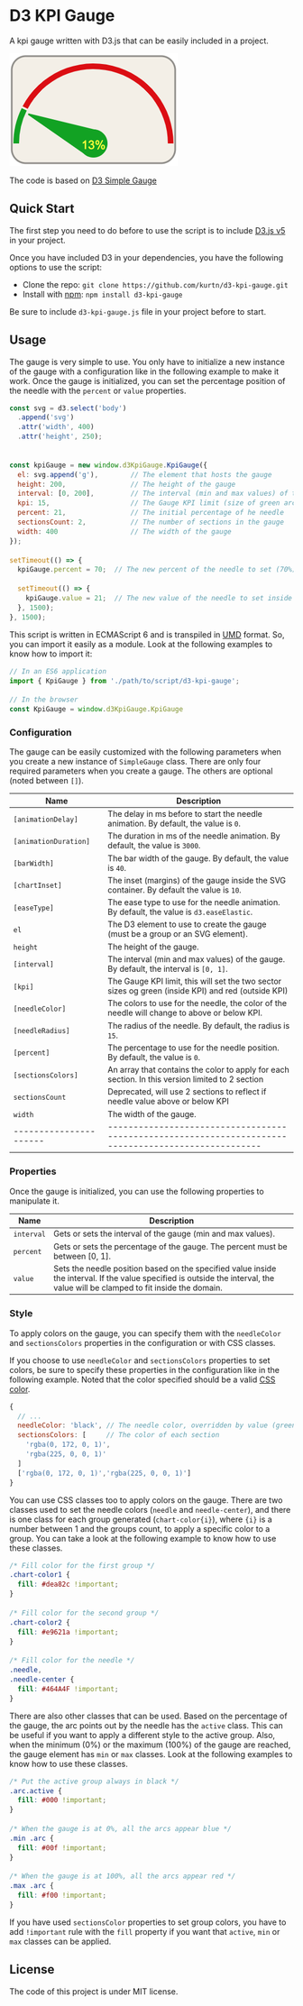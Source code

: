 D3 KPI Gauge
===============


A kpi gauge written with D3.js that can be easily included in a project.

![Gauge](./doc/gauge.PNG)

The code is based on [D3 Simple Gauge](https://github.com/antoinebeland/d3-simple-gauge.git)

Quick Start
-----------
The first step you need to do before to use the script is to include [D3.js v5](https://github.com/d3/d3) in your 
project.

Once you have included D3 in your dependencies, you have the following options to use the script:

- Clone the repo: `git clone https://github.com/kurtn/d3-kpi-gauge.git`
- Install with [npm](https://www.npmjs.com/package/d3-kpi-gauge): `npm install d3-kpi-gauge`

Be sure to include `d3-kpi-gauge.js` file in your project before to start.

Usage
-----
The gauge is very simple to use. You only have to initialize a new instance of the gauge with a configuration
like in the following example to make it work. Once the gauge is initialized, you can set the percentage position of
the needle with the `percent` or `value` properties.

```javascript
const svg = d3.select('body')
  .append('svg')
  .attr('width', 400)
  .attr('height', 250);


const kpiGauge = new window.d3KpiGauge.KpiGauge({
  el: svg.append('g'),        // The element that hosts the gauge
  height: 200,                // The height of the gauge   
  interval: [0, 200],         // The interval (min and max values) of the gauge (optional)
  kpi: 15,                    // The Gauge KPI limit (size of green arc)
  percent: 21,                // The initial percentage of he needle
  sectionsCount: 2,           // The number of sections in the gauge
  width: 400                  // The width of the gauge
});

setTimeout(() => {
  kpiGauge.percent = 70;  // The new percent of the needle to set (70%)
  
  setTimeout(() => {
    kpiGauge.value = 21;  // The new value of the needle to set inside the interval (21%)
  }, 1500);
}, 1500);
```
This script is written in ECMAScript 6 and is transpiled in [UMD](https://github.com/umdjs/umd) format. So, you can 
import it easily as a module. Look at the following examples to know how to import it:

```javascript
// In an ES6 application
import { KpiGauge } from './path/to/script/d3-kpi-gauge';

// In the browser
const KpiGauge = window.d3KpiGauge.KpiGauge
```

### Configuration
The gauge can be easily customized with the following parameters when you create a new instance of `SimpleGauge` class.
There are only four required parameters when you create a gauge. The others are optional (noted between `[]`).

| Name                  | Description                                                                                         |
| ----------------------| ----------------------------------------------------------------------------------------------------|
| `[animationDelay]`    | The delay in ms before to start the needle animation. By default, the value is `0`.                 |
| `[animationDuration]` | The duration in ms of the needle animation. By default, the value is `3000`.                        |
| `[barWidth]`          | The bar width of the gauge. By default, the value is `40`.                                          |
| `[chartInset]`        | The inset (margins) of the gauge inside the SVG container. By default the value is `10`.            |
| `[easeType]`          | The ease type to use for the needle animation. By default, the value is `d3.easeElastic`.           |
| `el`                  | The D3 element to use to create the gauge (must be a group or an SVG element).                      |
| `height`              | The height of the gauge.                                                                            |
| `[interval]`          | The interval (min and max values) of the gauge. By default, the interval is `[0, 1]`.               |
| `[kpi]`               | The Gauge KPI limit, this will set the two sector sizes og green (inside KPI) and red (outside KPI) |
| `[needleColor]`       | The colors to use for the needle, the color of the needle will change to above or below KPI.        |
| `[needleRadius]`      | The radius of the needle. By default, the radius is `15`.                                           |
| `[percent]`           | The percentage to use for the needle position. By default, the value is `0`.                        |
| `[sectionsColors]`    | An array that contains the color to apply for each section. In this version limited to 2 section    |
| `sectionsCount`       | Deprecated, will use 2 sections to reflect if needle value above or below KPI                       |
| `width`               | The width of the gauge.                                                                             |
| ----------------------| ----------------------------------------------------------------------------------------------------|

### Properties
Once the gauge is initialized, you can use the following properties to manipulate it.

| Name            | Description                                                                                                                                                                     |
| ----------------| --------------------------------------------------------------------------------------------------------------------------------------------------------------------------------|
| ```interval```  | Gets or sets the interval of the gauge (min and max values).                                                                                                                    |
| ```percent```   | Gets or sets the percentage of the gauge. The percent must be between [0,&nbsp;1].                                                                                                   |
| ```value```     | Sets the needle position based on the specified value inside the interval. If the value specified is outside the interval, the value will be clamped to fit inside the domain.  |

### Style
To apply colors on the gauge, you can specify them with the `needleColor` and `sectionsColors` properties in the
configuration or with CSS classes.

If you choose to use `needleColor` and `sectionsColors` properties to set colors, be sure to specify these properties 
in the configuration like in the following example. Noted that the color specified should be a valid 
[CSS color](https://www.w3schools.com/css/css_colors.asp).

```js
{
  // ...
  needleColor: 'black', // The needle color, overridden by value (green value <= kpi, red value > kpi)
  sectionsColors: [     // The color of each section
    'rgba(0, 172, 0, 1)',
    'rgba(225, 0, 0, 1)'
  ]
  ['rgba(0, 172, 0, 1)','rgba(225, 0, 0, 1)']
}
```

You can use CSS classes too to apply colors on the gauge. There are two classes used to set the needle colors 
(`needle` and `needle-center`), and there is one class for each group generated (`chart-color{i}`), where `{i}` is a 
number between 1 and the groups count, to apply a specific color to a group. You can take a look at the following 
example to know how to use these classes.

```css
/* Fill color for the first group */
.chart-color1 {
  fill: #dea82c !important;
}

/* Fill color for the second group */
.chart-color2 {
  fill: #e9621a !important;
}

/* Fill color for the needle */
.needle,
.needle-center {
  fill: #464A4F !important;
}
```

There are also other classes that can be used. Based on the percentage of the gauge, the arc points out by the needle
has the `active` class. This can be useful if you want to apply a different style to the active group. Also, when the 
minimum (0%) or the maximum (100%) of the gauge are reached, the gauge element has `min` or `max` classes. Look at the
following examples to know how to use these classes.

```css
/* Put the active group always in black */
.arc.active {
  fill: #000 !important;
}

/* When the gauge is at 0%, all the arcs appear blue */ 
.min .arc {
  fill: #00f !important;
}

/* When the gauge is at 100%, all the arcs appear red */
.max .arc {
  fill: #f00 !important;
}
```

If you have used `sectionsColor` properties to set group colors, you have to add `!important` rule with the
`fill` property if you want that `active`, `min` or `max` classes can be applied.     

License
-------
The code of this project is under MIT license.
